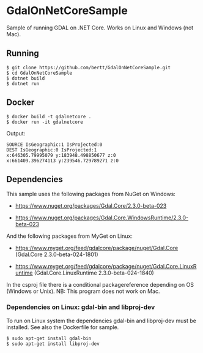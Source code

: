 # GdalOnNetCoreSample

Sample of running GDAL on .NET Core. Works on Linux and Windows (not Mac).

## Running

```
$ git clone https://github.com/bertt/GdalOnNetCoreSample.git
$ cd GdalOnNetCoreSample
$ dotnet build
$ dotnet run
```

## Docker

```
$ docker build -t gdalnetcore .
$ docker run -it gdalnetcore
```

Output:

```
SOURCE IsGeographic:1 IsProjected:0
DEST IsGeographic:0 IsProjected:1
x:646305.79995079 y:183948.498850677 z:0
x:661409.396274113 y:239546.729789271 z:0
```

## Dependencies

This sample uses the following packages from NuGet on Windows:

- https://www.nuget.org/packages/Gdal.Core/2.3.0-beta-023

- https://www.nuget.org/packages/Gdal.Core.WindowsRuntime/2.3.0-beta-023 

And the following packages from MyGet on Linux:

- https://www.myget.org/feed/gdalcore/package/nuget/Gdal.Core (Gdal.Core 2.3.0-beta-024-1801)

- https://www.myget.org/feed/gdalcore/package/nuget/Gdal.Core.LinuxRuntime (Gdal.Core.LinuxRuntime 2.3.0-beta-024-1840)


In the csproj file there is a conditional packagereference depending on OS (Windows or Unix). NB: This program does not work on Mac.

### Dependencies on Linux: gdal-bin and libproj-dev

To run on Linux system the dependencies gdal-bin and libproj-dev must be installed. See also the Dockerfile for sample.

```
$ sudo apt-get install gdal-bin
$ sudo apt-get install libproj-dev
```
